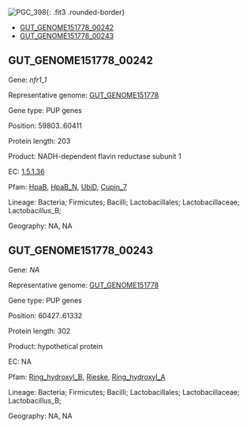 ![PGC_398](../static/images/Clusters_figure/PGC_398.jpg){: .fit3 .rounded-border}

<ul id="myTab" class="nav nav-tabs">
  <li class="active">
        <a href="#tab1" data-toggle="tab">GUT_GENOME151778_00242</a>
  </li>
<li><a href="#tab2" data-toggle="tab">GUT_GENOME151778_00243</a></li>
</ul>

<div id="myTabContent" class="tab-content">
  <div class="tab-pane fade in active" id="tab1">

<h2 id="GUT_GENOME151778_00242">GUT_GENOME151778_00242</h2>
<p>Gene: <em>nfr1_1</em>
<p>Representative genome: <a href="https://www.ebi.ac.uk/metagenomics/genomes/MGYG-HGUT-02579">GUT_GENOME151778</a></p>
<p>Gene type: PUP genes</p>
<p>Position: 59803..60411</p>
<p>Protein length: 203</p>
<p>Product: NADH-dependent flavin reductase subunit 1</p>
<p>EC: <a href="https://www.brenda-enzymes.org/enzyme.php?ecno=1.5.1.36">1.5.1.36</a></p>
<p>Pfam: <a href="http://pfam.xfam.org/family/HpaB">HpaB</a>, <a href="http://pfam.xfam.org/family/HpaB_N">HpaB_N</a>, <a href="http://pfam.xfam.org/family/UbiD">UbiD</a>, <a href="http://pfam.xfam.org/family/Cupin_7">Cupin_7</a></p>
<p>Lineage: Bacteria; Firmicutes; Bacilli; Lactobacillales; Lactobacillaceae; Lactobacillus_B; </p>
<p>Geography: NA, NA</p>
  </div>

  <div class="tab-pane fade" id="tab2">

<h2 id="GUT_GENOME151778_00243">GUT_GENOME151778_00243</h2>
<p>Gene: <em>NA</em></p>
<p>Representative genome: <a href="https://www.ebi.ac.uk/metagenomics/genomes/MGYG-HGUT-02579">GUT_GENOME151778</a></p>
<p>Gene type: PUP genes</p>
<p>Position: 60427..61332</p>
<p>Protein length: 302</p>
<p>Product: hypothetical protein</p>
<p>EC: NA</p>
<p>Pfam: <a href="http://pfam.xfam.org/family/Ring_hydroxyl_B">Ring_hydroxyl_B</a>, <a href="http://pfam.xfam.org/family/Rieske">Rieske</a>, <a href="http://pfam.xfam.org/family/Ring_hydroxyl_A">Ring_hydroxyl_A</a></p>
<p>Lineage: Bacteria; Firmicutes; Bacilli; Lactobacillales; Lactobacillaceae; Lactobacillus_B; </p>
<p>Geography: NA, NA</p>

  </div>
</div>
